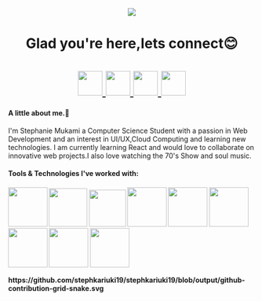 
<div id="header" align="center">
<img src="https://capsule-render.vercel.app/api?&type=waving&color=timeAuto&height=300&section=header&text=Welcome%20to%20my%20GitHub!%20&animation=scaleIn&fontSize=70&textBg=true" />
<h1>Glad you're here,lets connect😊 <h1/>
<a href="https://www.linkedin.com/in/stephanie-mukami-4b1129202">
 <img height="50" src="https://user-images.githubusercontent.com/110028520/189325942-352c6176-253b-4b67-a2f7-9625cd05a788.png"/>
</a>
<a href ="https://instagram.com/steph_mukamii?igshid=YmMyMTA2M2Y=">
<img height="50" src="https://user-images.githubusercontent.com/110028520/189315672-d7d92e30-9ee2-4f49-b645-07acd8bb4d19.png"/>
</a>
<a href="https://twitter.com/mukamisizzles?s=20&t=odSjCZeAFewwSLBQpJzP2A">
<img height="50" src ="https://user-images.githubusercontent.com/110028520/189324263-e32497d8-8ba0-4a76-ae90-00c28b9ac113.png"/>
</a>
<a href="https://open.spotify.com/user/31o3kxy4vjk52f7upo73fznzz53a?si=g212jdvLRNmoJnGqqhVWiA&utm_source=copy-link">
<img height="50" src="https://user-images.githubusercontent.com/110028520/189325227-57d97912-084c-4cfd-bfaf-094bbc354b25.png" />
</a>

</div>
<p>
<h4>A little about me.🎇</h4> 
 I'm Stephanie Mukami a Computer Science Student with a passion in Web Development and an interest in UI/UX,Cloud Computing and learning new technologies.
I am currently learning React and would love to collaborate on innovative web projects.I also love watching the 70's Show and soul music.
<h4>Tools & Technologies I've worked with: <h4/>
<p>
<img height="80" width="80" src="https://cdn.jsdelivr.net/gh/devicons/devicon/icons/java/java-original-wordmark.svg" />
<img height="78" width="78" src="https://cdn.jsdelivr.net/gh/devicons/devicon/icons/python/python-original-wordmark.svg" />
<img height ="75" width="75"src="https://cdn.jsdelivr.net/gh/devicons/devicon/icons/vscode/vscode-original.svg" />
<img height="80" width="80" src="https://cdn.jsdelivr.net/gh/devicons/devicon/icons/figma/figma-original.svg" />
<img height ="80" width="80" src="https://cdn.jsdelivr.net/gh/devicons/devicon/icons/c/c-original.svg" />
<img height="80" width="80" src="https://cdn.jsdelivr.net/gh/devicons/devicon/icons/html5/html5-original.svg" />
<img height="80" width="80" src="https://cdn.jsdelivr.net/gh/devicons/devicon/icons/linux/linux-original.svg" />
<img height ="80" width="80" src="https://cdn.jsdelivr.net/gh/devicons/devicon/icons/javascript/javascript-original.svg" />
<img height="80" width="80" src="https://cdn.jsdelivr.net/gh/devicons/devicon/icons/mysql/mysql-original-wordmark.svg" />
</p>
      https://github.com/stephkariuki19/stephkariuki19/blob/output/github-contribution-grid-snake.svg
</p>

<!--
**stephkariuki19/stephkariuki19** is a ✨ _special_ ✨ repository because its `README.md` (this file) appears on your GitHub profile.

Here are some ideas to get you started:


- 🔭 I’m currently working on ...
- 🌱 I’m currently learning ...
- 👯 I’m looking to collaborate on ...
- 🤔 I’m looking for help with ...
- 💬 Ask me about ...
- 📫 How to reach me: ...
- 😄 Pronouns: ...
- ⚡ Fun fact: ...
-->
